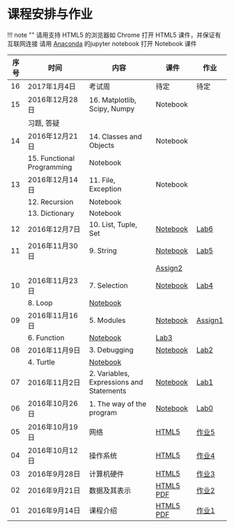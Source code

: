 课程安排与作业
=============

!!! note ""
    请用支持 HTML5 的浏览器如 Chrome 打开 HTML5 课件，并保证有互联网连接
    请用 [Anaconda](https://www.continuum.io) 的jupyter notebook 打开 Notebook 课件


序号 | 时间  |  内容 | 课件  | 作业
-- | --- | ---------- | -- | ----
16 | 2017年1月4日 | 考试周  | 待定  | 待定
15 | 2016年12月28日 |16. Matplotlib, Scipy, Numpy | Notebook  |
   |                | 习题, 答疑 | |
14 | 2016年12月21日 |14. Classes and Objects | Notebook |
   |                |15. Functional Programming | Notebook |
13 | 2016年12月14日 |11. File, Exception | Notebook  |
   |                |12. Recursion  | Notebook |
   |                |13. Dictionary | Notebook |
12 | 2016年12月7日 | 10. List, Tuple, Set | [Notebook](notebooks/10.lists.ipynb) | [Lab6](assign/index.html#lab6)
11 | 2016年11月30日| 9. String    | [Notebook](notebooks/09.strings.ipynb) | [Lab5](assign/index.html#lab5)
   |               |              |     | [Assign2](assign/index.html#assign2)
10 | 2016年11月23日| 7. Selection | [Notebook](notebooks/07.selection.ipynb)  | [Lab4](assign/index.html#lab4)
   |               | 8. Loop      | [Notebook](notebooks/08.loop.ipynb) |
09 | 2016年11月16日| 5. Modules   | [Notebook](notebooks/05.modules.ipynb)  | [Assign1](assign/index.html#assign1)
   |               | 6. Function  | [Notebook](notebooks/06.func.ipynb) | [Lab3](assign/index.html#lab3)
08 | 2016年11月9日 | 3. Debugging | [Notebook](notebooks/03.debugging.ipynb) | [Lab2](assign/index.html#lab2)
   |               | 4. Turtle    | [Notebook](notebooks/04.turtle.ipynb)
07 | 2016年11月2日 | 2. Variables, Expressions and Statements | [Notebook](notebooks/02.var.ipynb) | [Lab1](assign/index.html#lab1)
06 | 2016年10月26日 | 1. The way of the program | [Notebook](notebooks/01.intro.ipynb) |[Lab0](assign/index.html#lab0)
05 | 2016年10月19日 | 网络 | [HTML5](05.network/index.html) |[作业5](assign/index.html#ihw5)
04 | 2016年10月12日 | 操作系统 |  [HTML5](04.os/index.html) | [作业4](assign/index.html#ihw4)
03 | 2016年9月28日 | 计算机硬件 |  [HTML5](03.hardware/index.html) | [作业3](assign/index.html#ihw3)
02 | 2016年9月21日 | 数据及其表示 |  [HTML5](02.data/index.html) [PDF](http://sei.pku.edu.cn/~caodg/course/files/ic/02.data.pdf) | [作业2](assign/index.html#ihw2)
01 | 2016年9月14日 | 课程介绍 | [HTML5](01.intro/index.html) [PDF](http://sei.pku.edu.cn/~caodg/course/files/ic/01.intro.pdf) | [作业1](assign/index.html#ihw1)
